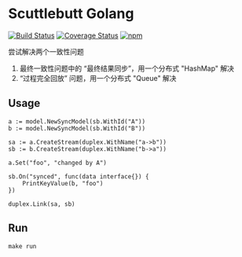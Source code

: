 # Scuttlebutt Golang 
[![Build Status](https://travis-ci.org/chenpengfei/scuttlebutt-golang.svg)](https://travis-ci.org/chenpengfei/scuttlebutt-golang)
[![Coverage Status](https://coveralls.io/repos/github/chenpengfei/scuttlebutt-golang/badge.svg)](https://coveralls.io/github/chenpengfei/scuttlebutt-golang)
[![npm](https://img.shields.io/npm/v/@chenpengfei/scuttlebutt-golang.svg)](https://www.npmjs.com/package/@chenpengfei/scuttlebutt-golang/)


尝试解决两个一致性问题
1. 最终一致性问题中的 “最终结果同步”，用一个分布式 "HashMap" 解决
2. “过程完全回放” 问题，用一个分布式 "Queue" 解决

## Usage

```
a := model.NewSyncModel(sb.WithId("A"))
b := model.NewSyncModel(sb.WithId("B"))

sa := a.CreateStream(duplex.WithName("a->b"))
sb := b.CreateStream(duplex.WithName("b->a"))

a.Set("foo", "changed by A")

sb.On("synced", func(data interface{}) {
    PrintKeyValue(b, "foo")
})

duplex.Link(sa, sb)
```

## Run
```
make run
```




